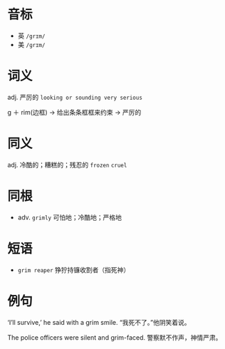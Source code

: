 # 音标

- 英 `/grɪm/`
- 美 `/ɡrɪm/`

# 词义

adj. 严厉的
`looking or sounding very serious`



g ＋ rim(边框) → 给出条条框框来约束 → 严厉的

# 同义

adj. 冷酷的；糟糕的；残忍的
`frozen` `cruel`

# 同根

- adv. `grimly` 可怕地；冷酷地；严格地

# 短语

- `grim reaper` 狰狞持镰收割者（指死神）

# 例句

‘I’ll survive,’ he said with a grim smile.
“我死不了。”他阴笑着说。

The police officers were silent and grim-faced.
警察默不作声，神情严肃。


